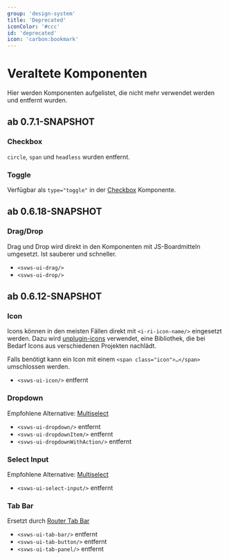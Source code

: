 ```yaml
---
group: 'design-system'
title: 'Deprecated'
iconColor: '#ccc'
id: 'deprecated'
icon: 'carbon:bookmark'
---
```


# Veraltete Komponenten

Hier werden Komponenten aufgelistet, die nicht mehr verwendet werden und entfernt wurden.

## ab 0.7.1-SNAPSHOT
### **Checkbox**

`circle`, `span` und `headless` wurden entfernt.

### **Toggle**

Verfügbar als `type="toggle"` in der [Checkbox](/story/svws-ui-checkbox) Komponente.

## ab 0.6.18-SNAPSHOT
### **Drag/Drop**

Drag und Drop wird direkt in den Komponenten mit JS-Boardmitteln umgesetzt. Ist sauberer und schneller.

  * `<svws-ui-drag/>`
  * `<svws-ui-drop/>`

## ab 0.6.12-SNAPSHOT

### **Icon**

Icons können in den meisten Fällen direkt mit `<i-ri-icon-name/>` eingesetzt werden.
Dazu wird [unplugin-icons](https://github.com/antfu/unplugin-icons) verwendet, eine Bibliothek, die bei Bedarf Icons aus verschiedenen Projekten nachlädt.

Falls benötigt kann ein Icon mit einem `<span class="icon">…</span>` umschlossen werden.

  * `<svws-ui-icon/>` entfernt

### **Dropdown**

Empfohlene Alternative: [Multiselect](/story/src-components-svwsuimultiselect-story-vue)

  * `<svws-ui-dropdown/>` entfernt
  * `<svws-ui-dropdownItem/>` entfernt
  * `<svws-ui-dropdownWithAction/>` entfernt


### **Select Input**

Empfohlene Alternative: [Multiselect](/story/src-components-svwsuimultiselect-story-vue)

  * `<svws-ui-select-input/>` entfernt


### **Tab Bar**

Ersetzt durch [Router Tab Bar](/story/src-components-app-svwsuiroutertabbar-story-vue)

  * `<svws-ui-tab-bar/>` entfernt
  * `<svws-ui-tab-button/>` entfernt
  * `<svws-ui-tab-panel/>` entfernt

